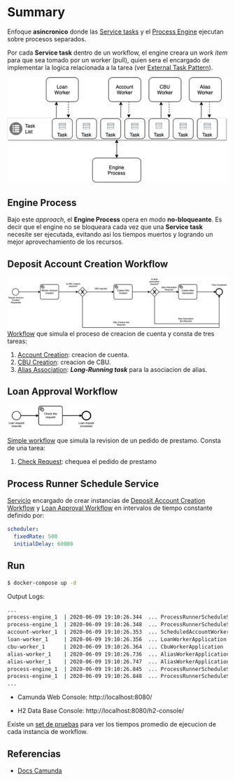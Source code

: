 # Summary
Enfoque **asincronico** donde las [Service tasks](https://docs.camunda.org/manual/latest/reference/bpmn20/tasks/service-task/) y el [Process Engine](https://docs.camunda.org/manual/7.9/user-guide/process-engine/process-engine-concepts/) ejecutan sobre procesos separados. 

Por cada **Service task** dentro de un workflow, el engine creara un *work item* para que sea tomado por un worker (pull), quien sera el encargado de implementar la logica relacionada a la tarea (ver [External Task Pattern](https://docs.camunda.org/manual/7.7/user-guide/process-engine/external-tasks/#the-external-task-pattern)). 

![Camunda External Task](assets/camunda-external-task.png) 


## Engine Process

Bajo este *approach*, el **Engine Process** opera en modo **no-bloqueante**. Es decir que el engine no se bloqueara cada vez que una **Service task** necesite ser ejecutada, evitando asi los tiempos muertos y logrando un mejor aprovechamiento de los recursos.


## Deposit Account Creation Workflow
![Deposit Account Creation Workflow](assets/depositAccountCreation.png) [Workflow](process-engine/src/main/resources/depositAccountCreation.bpmn) que simula el proceso de creacion de cuenta y consta de tres tareas:

1. [Account Creation](account-worker/src/main/java/com/demo/camunda/externaltask/worker/ScheduledAccountWorker.java): creacion de cuenta.
2. [CBU Creation](cbu-worker/src/main/java/com/demo/camunda/externaltask/CbuWorkerApplication.java): creacion de CBU.
3. [Alias Association](alias-worker/src/main/java/com/demo/camunda/externaltask/AliasWorkerApplication.java): ***Long-Running task*** para la asociacion de alias. 

## Loan Approval Workflow
<img src="assets/loanApproval.png" width="40%">

[Simple workflow](process-engine/src/main/resources/loanApproval.bpmn) que simula la revision de un pedido de prestamo. Consta de una tarea:

1. [Check Request](loan-worker/src/main/java/com/demo/camunda/externaltask/LoanWorkerApplication.java): chequea el pedido de prestamo

## Process Runner Schedule Service
[Servicio](process-engine/src/main/java/com/demo/camunda/externaltask/service/ProcessRunnerScheduleService.java) encargado de crear instancias de [Deposit Account Creation Workflow](#deposit-account-creation-workflow) y [Loan Approval Workflow](#loan-approval-workflow) en intervalos de tiempo constante definido por: 

```yaml
scheduler:
  fixedRate: 500
  initialDelay: 60000
```
## Run

```zsh
$ docker-compose up -d
```
Output Logs:

```zsh
...
process-engine_1  | 2020-06-09 19:10:26.344  ... ProcessRunnerScheduleService   : Starting new accountCreationProcess with id e047ace5-aa84-11ea-a1d2-0242ac170002
process-engine_1  | 2020-06-09 19:10:26.348  ... ProcessRunnerScheduleService   : Starting new loanApproval with id e048492b-aa84-11ea-a1d2-0242ac170002
account-worker_1  | 2020-06-09 19:10:26.353  ... ScheduledAccountWorker         : Creating account ~ e047ace5-aa84-11ea-a1d2-0242ac170002
loan-worker_1     | 2020-06-09 19:10:26.356  ... LoanWorkerApplication          : Check loan request ~ e048492b-aa84-11ea-a1d2-0242ac170002
cbu-worker_1      | 2020-06-09 19:10:26.364  ... CbuWorkerApplication           : Creating CBU ~ e047ace5-aa84-11ea-a1d2-0242ac170002
alias-worker_1    | 2020-06-09 19:10:26.736  ... AliasWorkerApplication         : Association Alias ~ 9a53ce67-aa84-11ea-a1d2-0242ac170002
alias-worker_1    | 2020-06-09 19:10:26.747  ... AliasWorkerApplication         : Sleeping task of account workflow...zzzz
process-engine_1  | 2020-06-09 19:10:26.845  ... ProcessRunnerScheduleService   : Starting new accountCreationProcess with id e0941f57-aa84-11ea-a1d2-0242ac170002
process-engine_1  | 2020-06-09 19:10:26.848  ... ProcessRunnerScheduleService   : Starting new loanApproval with id e0946d7d-aa84-11ea-a1d2-0242ac170002
...
```

* Camunda Web Console: http://localhost:8080/

* H2 Data Base Console: http://localhost:8080/h2-console/


Existe un [set de pruebas](assets/camunda-history-report.postman_collection.json) para ver los tiempos promedio de ejecucion de cada instancia de workflow.

## Referencias
* [Docs Camunda](https://docs.camunda.org/manual/latest/)